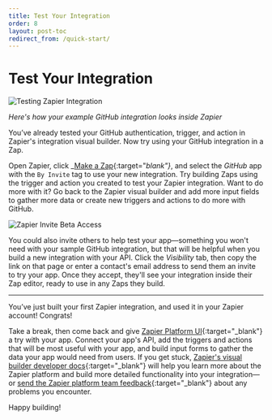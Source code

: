 ```yaml
---
title: Test Your Integration
order: 8
layout: post-toc
redirect_from: /quick-start/
---
```


# Test Your Integration

![Testing Zapier Integration](https://cdn.zapier.com/storage/photos/bcad0a485f61f4acccf36cb19a0261ec.gif)

_Here's how your example GitHub integration looks inside Zapier_

You’ve already tested your GitHub authentication, trigger, and action in Zapier's integration visual builder. Now try using your GitHub integration in a Zap.

Open Zapier, click _[Make a Zap](https://zapier.com/app/editor/){:target="_blank"}_, and select the _GitHub_ app with the `By Invite` tag to use your new integration. Try building Zaps using the trigger and action you created to test your Zapier integration. Want to do more with it? Go back to the Zapier visual builder and add more input fields to gather more data or create new triggers and actions to do more with GitHub.

![Zapier Invite Beta Access](https://cdn.zapier.com/storage/photos/653cbb9882546956d2da9c60d3291590.png)

You could also invite others to help test your app—something you won't need with your sample GitHub integration, but that will be helpful when you build a new integration with your API. Click the _Visibility_ tab, then copy the link on that page or enter a contact's email address to send them an invite to try your app. Once they accept, they'll see your integration inside their Zap editor, ready to use in any Zaps they build.

***

You’ve just built your first Zapier integration, and used it in your Zapier account! Congrats!

Take a break, then come back and give [Zapier Platform UI](https://zapier.com/app/developer/){:target="_blank"} a try with your app. Connect your app's API, add the triggers and actions that will be most useful with your app, and build input forms to gather the data your app would need from users. If you get stuck, [Zapier's visual builder developer docs](https://zapier.github.io/visual-builder/docs/intro){:target="_blank"} will help you learn more about the Zapier platform and build more detailed functionality into your integration—or [send the Zapier platform team feedback](https://docs.google.com/forms/d/e/1FAIpQLSfs0u5YppMGGwCuyVJJRdJuVcTEqOSV7tI5pzU4Szac2ii0Pg/viewform){:target="_blank"} about any problems you encounter.

Happy building!